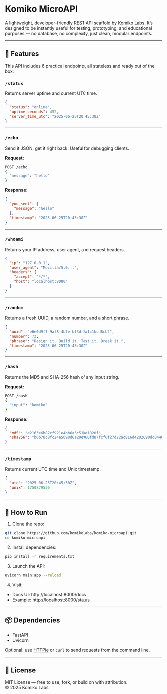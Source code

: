
# Komiko MicroAPI

A lightweight, developer-friendly REST API scaffold by [Komiko Labs](https://komikolabs.com/). It’s designed to be instantly useful for testing, prototyping, and educational purposes — no database, no complexity, just clean, modular endpoints.


---

## 🔧 Features

This API includes 6 practical endpoints, all stateless and ready out of the box:

### `/status`
Returns server uptime and current UTC time.
```json
{
  "status": "online",
  "uptime_seconds": 452,
  "server_time_utc": "2025-06-25T20:45:30Z"
}
```

---

### `/echo`
Send it JSON, get it right back. Useful for debugging clients.

**Request:**
```bash
POST /echo
{
  "message": "hello"
}
```

**Response:**
```json
{
  "you_sent": {
    "message": "hello"
  },
  "timestamp": "2025-06-25T20:45:30Z"
}
```

---

### `/whoami`
Returns your IP address, user agent, and request headers.

```json
{
  "ip": "127.0.0.1",
  "user_agent": "Mozilla/5.0...",
  "headers": {
    "accept": "*/*",
    "host": "localhost:8000"
  }
}
```

---

### `/random`
Returns a fresh UUID, a random number, and a short phrase.

```json
{
  "uuid": "e6e0d9f7-9af8-4b7e-bf3d-2a1c1bcd8cb2",
  "number": 73,
  "phrase": "Design it. Build it. Test it. Break it.",
  "timestamp": "2025-06-25T20:45:30Z"
}
```

---

### `/hash`
Returns the MD5 and SHA-256 hash of any input string.

**Request:**
```bash
POST /hash
{
  "input": "komiko"
}
```

**Response:**
```json
{
  "md5": "e2163e6b87cf921e4bb6a3c51be1020f",
  "sha256": "b6b78c8fc24a5098d6a29e960fd87fcf0f27d22ac816d4202090dc84464cb29b"
}
```

---

### `/timestamp`
Returns current UTC time and Unix timestamp.

```json
{
  "utc": "2025-06-25T20:45:30Z",
  "unix": 1750879530
}
```

---

## 🚀 How to Run

1. Clone the repo:
```bash
git clone https://github.com/komikolabs/komiko-microapi.git
cd komiko-microapi
```

2. Install dependencies:
```bash
pip install -r requirements.txt
```

3. Launch the API:
```bash
uvicorn main:app --reload
```

4. Visit:
- Docs UI: http://localhost:8000/docs
- Example: http://localhost:8000/status

---

## 📦 Dependencies

- FastAPI
- Uvicorn

Optional: use [HTTPie](https://httpie.io/) or `curl` to send requests from the command line.

---

## 📄 License

MIT License — free to use, fork, or build on with attribution.  
© 2025 Komiko Labs
